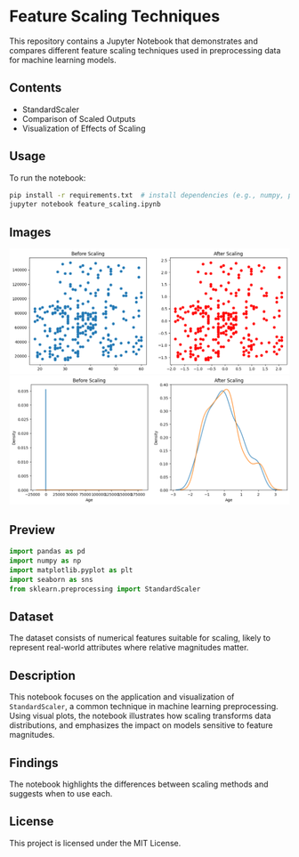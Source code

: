 # Feature Scaling Techniques

This repository contains a Jupyter Notebook that demonstrates and compares different feature scaling techniques used in preprocessing data for machine learning models.

## Contents

* StandardScaler
* Comparison of Scaled Outputs
* Visualization of Effects of Scaling

## Usage

To run the notebook:

```bash
pip install -r requirements.txt  # install dependencies (e.g., numpy, pandas, matplotlib, scikit-learn)
jupyter notebook feature_scaling.ipynb
```

## Images

![Scaling before and after](images/image1.png)
![Scaling of one feature](images/image2.png)


## Preview

```python
import pandas as pd
import numpy as np
import matplotlib.pyplot as plt
import seaborn as sns
from sklearn.preprocessing import StandardScaler
```

## Dataset

The dataset consists of numerical features suitable for scaling, likely to represent real-world attributes where relative magnitudes matter.

## Description

This notebook focuses on the application and visualization of `StandardScaler`, a common technique in machine learning preprocessing. Using visual plots, the notebook illustrates how scaling transforms data distributions, and emphasizes the impact on models sensitive to feature magnitudes.

## Findings

The notebook highlights the differences between scaling methods and suggests when to use each.

## License

This project is licensed under the MIT License.
